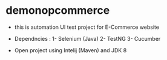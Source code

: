 # demonopcommerce

- this is automation UI test project for E-Commerce website

- Dependncies : 1- Selenium (Java)
                2- TestNG 
                3- Cucumber
- Open project using Intelij (Maven) and JDK 8 
